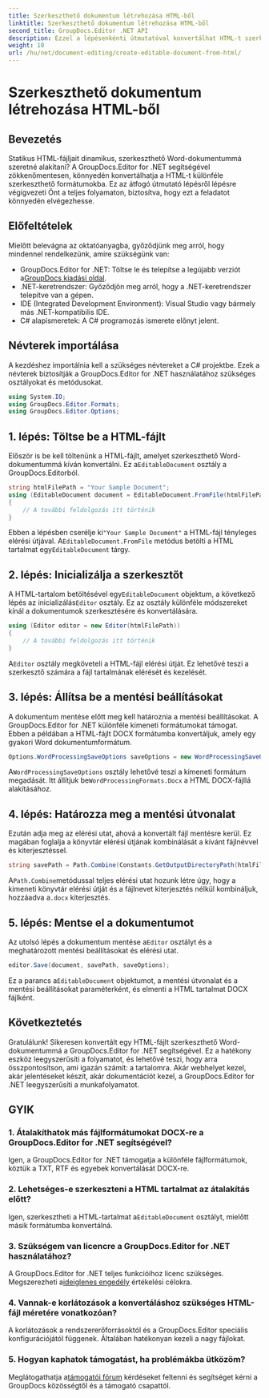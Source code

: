 ```yaml
---
title: Szerkeszthető dokumentum létrehozása HTML-ből
linktitle: Szerkeszthető dokumentum létrehozása HTML-ből
second_title: GroupDocs.Editor .NET API
description: Ezzel a lépésenkénti útmutatóval konvertálhat HTML-t szerkeszthető Word-dokumentummá a GroupDocs.Editor for .NET segítségével. Tökéletes a dokumentumkezelési munkafolyamat egyszerűsítésére.
weight: 10
url: /hu/net/document-editing/create-editable-document-from-html/
---
```


# Szerkeszthető dokumentum létrehozása HTML-ből

## Bevezetés
Statikus HTML-fájljait dinamikus, szerkeszthető Word-dokumentummá szeretné alakítani? A GroupDocs.Editor for .NET segítségével zökkenőmentesen, könnyedén konvertálhatja a HTML-t különféle szerkeszthető formátumokba. Ez az átfogó útmutató lépésről lépésre végigvezeti Önt a teljes folyamaton, biztosítva, hogy ezt a feladatot könnyedén elvégezhesse.
## Előfeltételek
Mielőtt belevágna az oktatóanyagba, győződjünk meg arról, hogy mindennel rendelkezünk, amire szükségünk van:
-  GroupDocs.Editor for .NET: Töltse le és telepítse a legújabb verziót a[GroupDocs kiadási oldal](https://releases.groupdocs.com/editor/net/).
- .NET-keretrendszer: Győződjön meg arról, hogy a .NET-keretrendszer telepítve van a gépen.
- IDE (Integrated Development Environment): Visual Studio vagy bármely más .NET-kompatibilis IDE.
- C# alapismeretek: A C# programozás ismerete előnyt jelent.
## Névterek importálása
A kezdéshez importálnia kell a szükséges névtereket a C# projektbe. Ezek a névterek biztosítják a GroupDocs.Editor for .NET használatához szükséges osztályokat és metódusokat.
```csharp
using System.IO;
using GroupDocs.Editor.Formats;
using GroupDocs.Editor.Options;
```
## 1. lépés: Töltse be a HTML-fájlt
 Először is be kell töltenünk a HTML-fájlt, amelyet szerkeszthető Word-dokumentummá kíván konvertálni. Ez a`EditableDocument` osztály a GroupDocs.Editorból.

```csharp
string htmlFilePath = "Your Sample Document";
using (EditableDocument document = EditableDocument.FromFile(htmlFilePath, null))
{
    // A további feldolgozás itt történik
}
```
 Ebben a lépésben cserélje ki`"Your Sample Document"` a HTML-fájl tényleges elérési útjával. A`EditableDocument.FromFile` metódus betölti a HTML tartalmat egy`EditableDocument` tárgy.
## 2. lépés: Inicializálja a szerkesztőt
 A HTML-tartalom betöltésével egy`EditableDocument` objektum, a következő lépés az inicializálás`Editor` osztály. Ez az osztály különféle módszereket kínál a dokumentumok szerkesztésére és konvertálására.

```csharp
using (Editor editor = new Editor(htmlFilePath))
{
    // A további feldolgozás itt történik
}
```
 A`Editor` osztály megköveteli a HTML-fájl elérési útját. Ez lehetővé teszi a szerkesztő számára a fájl tartalmának elérését és kezelését.
## 3. lépés: Állítsa be a mentési beállításokat
A dokumentum mentése előtt meg kell határoznia a mentési beállításokat. A GroupDocs.Editor for .NET különféle kimeneti formátumokat támogat. Ebben a példában a HTML-fájlt DOCX formátumba konvertáljuk, amely egy gyakori Word dokumentumformátum.

```csharp
Options.WordProcessingSaveOptions saveOptions = new WordProcessingSaveOptions(WordProcessingFormats.Docx);
```
 A`WordProcessingSaveOptions` osztály lehetővé teszi a kimeneti formátum megadását. Itt állítjuk be`WordProcessingFormats.Docx` a HTML DOCX-fájllá alakításához.
## 4. lépés: Határozza meg a mentési útvonalat
Ezután adja meg az elérési utat, ahová a konvertált fájl mentésre kerül. Ez magában foglalja a könyvtár elérési útjának kombinálását a kívánt fájlnévvel és kiterjesztéssel.

```csharp
string savePath = Path.Combine(Constants.GetOutputDirectoryPath(htmlFilePath), Path.GetFileNameWithoutExtension(htmlFilePath) + ".docx");
```
 A`Path.Combine`metódussal teljes elérési utat hozunk létre úgy, hogy a kimeneti könyvtár elérési útját és a fájlnevet kiterjesztés nélkül kombináljuk, hozzáadva a`.docx` kiterjesztés.
## 5. lépés: Mentse el a dokumentumot
 Az utolsó lépés a dokumentum mentése a`Editor` osztályt és a meghatározott mentési beállításokat és elérési utat.

```csharp
editor.Save(document, savePath, saveOptions);
```
 Ez a parancs a`EditableDocument` objektumot, a mentési útvonalat és a mentési beállításokat paraméterként, és elmenti a HTML tartalmat DOCX fájlként.
## Következtetés
Gratulálunk! Sikeresen konvertált egy HTML-fájlt szerkeszthető Word-dokumentummá a GroupDocs.Editor for .NET segítségével. Ez a hatékony eszköz leegyszerűsíti a folyamatot, és lehetővé teszi, hogy arra összpontosítson, ami igazán számít: a tartalomra. Akár webhelyet kezel, akár jelentéseket készít, akár dokumentációt kezel, a GroupDocs.Editor for .NET leegyszerűsíti a munkafolyamatot.
## GYIK
### 1. Átalakíthatok más fájlformátumokat DOCX-re a GroupDocs.Editor for .NET segítségével?
Igen, a GroupDocs.Editor for .NET támogatja a különféle fájlformátumok, köztük a TXT, RTF és egyebek konvertálását DOCX-re.
### 2. Lehetséges-e szerkeszteni a HTML tartalmat az átalakítás előtt?
 Igen, szerkesztheti a HTML-tartalmat a`EditableDocument` osztályt, mielőtt másik formátumba konvertálná.
### 3. Szükségem van licencre a GroupDocs.Editor for .NET használatához?
 A GroupDocs.Editor for .NET teljes funkcióihoz licenc szükséges. Megszerezheti a[ideiglenes engedély](https://purchase.groupdocs.com/temporary-license/) értékelési célokra.
### 4. Vannak-e korlátozások a konvertáláshoz szükséges HTML-fájl méretére vonatkozóan?
A korlátozások a rendszererőforrásoktól és a GroupDocs.Editor speciális konfigurációjától függenek. Általában hatékonyan kezeli a nagy fájlokat.
### 5. Hogyan kaphatok támogatást, ha problémákba ütközöm?
 Meglátogathatja a[támogatói fórum](https://forum.groupdocs.com/c/editor/20) kérdéseket feltenni és segítséget kérni a GroupDocs közösségtől és a támogató csapattól.